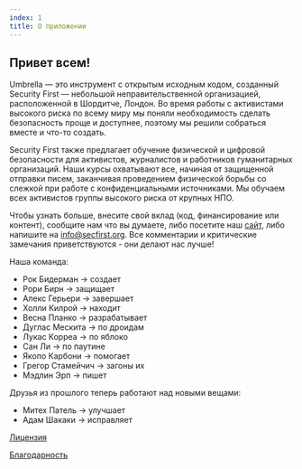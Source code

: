 ```yaml
---
index: 1
title: О приложении
---
```

## Привет всем!

Umbrella — это инструмент с открытым исходным кодом, созданный Security First — небольшой неправительственной организацией, расположенной в Шордитче, Лондон. Во время работы с активистами высокого риска по всему миру мы поняли необходимость сделать безопасность проще и доступнее, поэтому мы решили собраться вместе и что-то создать.

Security First также предлагает обучение физической и цифровой безопасности для активистов, журналистов и работников гуманитарных организаций. Наши курсы охватывают все, начиная от защищенной отправки писем, заканчивая проведением физической борьбы со слежкой при работе с конфиденциальными источниками. Мы обучаем всех активистов группы высокого риска от крупных НПО.

Чтобы узнать больше, внесите свой вклад (код, финансирование или контент), сообщите нам что вы думаете, либо посетите наш [сайт](https://secfirst.org), либо напишите на info@secfirst.org. Все комментарии и критические замечания приветствуются - они делают нас лучше!

Наша команда:

*   Рок Бидерман -> создает
*   Рори Бирн -> защищает
*   Алекс Герьери -> завершает
*   Холли Килрой -> находит 
*   Весна Планко -> разрабатывает
*   Дуглас Мескита -> по дроидам
*   Лукас Корреа -> по яблоко
*   Сан Ли -> по паутине
*   Якопо Карбони -> помогает
*   Грегор Стамейчич -> загоны их
*   Мэдлин Эрп -> пишет

Друзья из прошлого теперь работают над новыми вещами:
*   Митех Патель -> улучшает
*   Адам Шакаки -> исправляет

[Лицензия](umbrella://licences/)

[Благодарность](umbrella://thankyou/)
